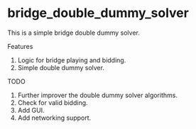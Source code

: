 # bridge_double_dummy_solver

This is a simple bridge double dummy solver.

Features
1. Logic for bridge playing and bidding.
2. Simple double dummy solver.

TODO
1. Further improver the double dummy solver algorithms.
2. Check for valid bidding.
3. Add GUI.
4. Add networking support.
